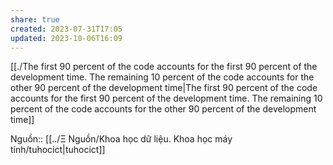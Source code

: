 ```yaml
---
share: true
created: 2023-07-31T17:05
updated: 2023-10-06T16:09
---
```

[[./The first 90 percent of the code accounts for the first 90 percent of the development time. The remaining 10 percent of the code accounts for the other 90 percent of the development time|The first 90 percent of the code accounts for the first 90 percent of the development time. The remaining 10 percent of the code accounts for the other 90 percent of the development time]]

Nguồn:: [[../Ξ Nguồn/Khoa học dữ liệu. Khoa học máy tính/tuhocict|tuhocict]]
